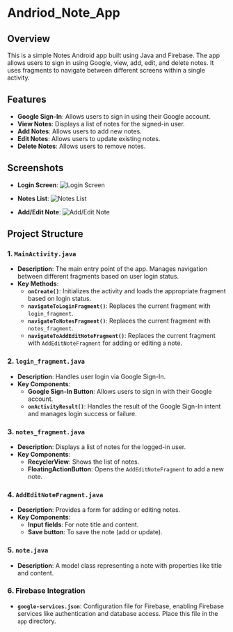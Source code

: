 # Andriod_Note_App

## Overview

This is a simple Notes Android app built using Java and Firebase. The app allows users to sign in using Google, view, add, edit, and delete notes. It uses fragments to navigate between different screens within a single activity.

## Features

- **Google Sign-In**: Allows users to sign in using their Google account.
- **View Notes**: Displays a list of notes for the signed-in user.
- **Add Notes**: Allows users to add new notes.
- **Edit Notes**: Allows users to update existing notes.
- **Delete Notes**: Allows users to remove notes.

## Screenshots

- **Login Screen**:
  ![Login Screen](path/to/login_screen_screenshot.png)

- **Notes List**:
  ![Notes List](path/to/notes_list_screenshot.png)

- **Add/Edit Note**:
  ![Add/Edit Note](path/to/add_edit_note_screenshot.png)

## Project Structure

### 1. `MainActivity.java`
- **Description**: The main entry point of the app. Manages navigation between different fragments based on user login status.
- **Key Methods**:
  - **`onCreate()`**: Initializes the activity and loads the appropriate fragment based on login status.
  - **`navigateToLoginFragment()`**: Replaces the current fragment with `login_fragment`.
  - **`navigateToNotesFragment()`**: Replaces the current fragment with `notes_fragment`.
  - **`navigateToAddEditNoteFragment()`**: Replaces the current fragment with `AddEditNoteFragment` for adding or editing a note.

### 2. `login_fragment.java`
- **Description**: Handles user login via Google Sign-In.
- **Key Components**:
  - **Google Sign-In Button**: Allows users to sign in with their Google account.
  - **`onActivityResult()`**: Handles the result of the Google Sign-In intent and manages login success or failure.

### 3. `notes_fragment.java`
- **Description**: Displays a list of notes for the logged-in user.
- **Key Components**:
  - **RecyclerView**: Shows the list of notes.
  - **FloatingActionButton**: Opens the `AddEditNoteFragment` to add a new note.

### 4. `AddEditNoteFragment.java`
- **Description**: Provides a form for adding or editing notes.
- **Key Components**:
  - **Input fields**: For note title and content.
  - **Save button**: To save the note (add or update).

### 5. `note.java`
- **Description**: A model class representing a note with properties like title and content.

### 6. Firebase Integration
- **`google-services.json`**: Configuration file for Firebase, enabling Firebase services like authentication and database access. Place this file in the `app` directory.
